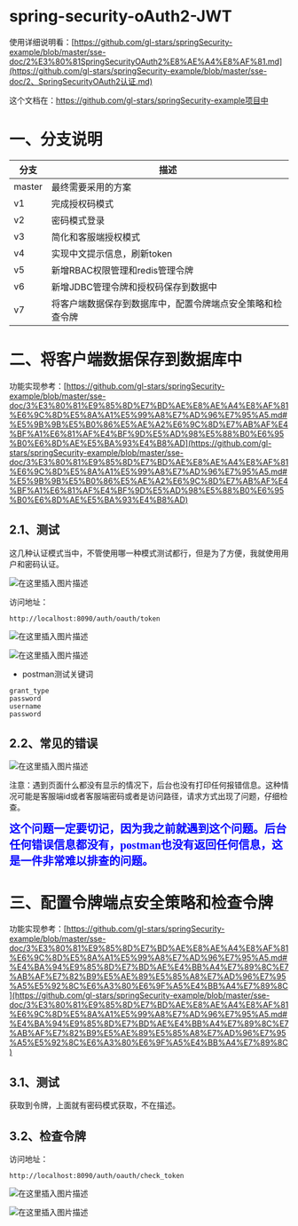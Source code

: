 # spring-security-oAuth2-JWT

使用详细说明看：[https://github.com/gl-stars/springSecurity-example/blob/master/sse-doc/2%E3%80%81SpringSecurityOAuth2%E8%AE%A4%E8%AF%81.md](https://github.com/gl-stars/springSecurity-example/blob/master/sse-doc/2、SpringSecurityOAuth2认证.md)

这个文档在：https://github.com/gl-stars/springSecurity-example项目中

# 一、分支说明

| 分支   | 描述                                                       |
| ------ | ---------------------------------------------------------- |
| master | 最终需要采用的方案                                         |
| v1     | 完成授权码模式                                             |
| v2     | 密码模式登录                                               |
| v3     | 简化和客服端授权模式                                       |
| v4     | 实现中文提示信息，刷新token                                |
| v5     | 新增RBAC权限管理和redis管理令牌                            |
| v6     | 新增JDBC管理令牌和授权码保存到数据中                       |
| v7     | 将客户端数据保存到数据库中，配置令牌端点安全策略和检查令牌 |



# 二、将客户端数据保存到数据库中

功能实现参考：[https://github.com/gl-stars/springSecurity-example/blob/master/sse-doc/3%E3%80%81%E9%85%8D%E7%BD%AE%E8%AE%A4%E8%AF%81%E6%9C%8D%E5%8A%A1%E5%99%A8%E7%AD%96%E7%95%A5.md#%E5%9B%9B%E5%B0%86%E5%AE%A2%E6%9C%8D%E7%AB%AF%E4%BF%A1%E6%81%AF%E4%BF%9D%E5%AD%98%E5%88%B0%E6%95%B0%E6%8D%AE%E5%BA%93%E4%B8%AD](https://github.com/gl-stars/springSecurity-example/blob/master/sse-doc/3%E3%80%81%E9%85%8D%E7%BD%AE%E8%AE%A4%E8%AF%81%E6%9C%8D%E5%8A%A1%E5%99%A8%E7%AD%96%E7%95%A5.md#%E5%9B%9B%E5%B0%86%E5%AE%A2%E6%9C%8D%E7%AB%AF%E4%BF%A1%E6%81%AF%E4%BF%9D%E5%AD%98%E5%88%B0%E6%95%B0%E6%8D%AE%E5%BA%93%E4%B8%AD)

## 2.1、测试

这几种认证模式当中，不管使用哪一种模式测试都行，但是为了方便，我就使用用户和密码认证。

![在这里插入图片描述](https://img-blog.csdnimg.cn/20200709090514365.png?x-oss-process=image/watermark,type_ZmFuZ3poZW5naGVpdGk,shadow_10,text_aHR0cHM6Ly9ibG9nLmNzZG4ubmV0L3FxXzQxODUzNDQ3,size_16,color_FFFFFF,t_70)

访问地址：

```http
http://localhost:8090/auth/oauth/token
```

![在这里插入图片描述](https://img-blog.csdnimg.cn/20200709161001374.png?x-oss-process=image/watermark,type_ZmFuZ3poZW5naGVpdGk,shadow_10,text_aHR0cHM6Ly9ibG9nLmNzZG4ubmV0L3FxXzQxODUzNDQ3,size_16,color_FFFFFF,t_70)

![在这里插入图片描述](https://img-blog.csdnimg.cn/20200709090734155.png?x-oss-process=image/watermark,type_ZmFuZ3poZW5naGVpdGk,shadow_10,text_aHR0cHM6Ly9ibG9nLmNzZG4ubmV0L3FxXzQxODUzNDQ3,size_16,color_FFFFFF,t_70)

- postman测试关键词

```
grant_type
password
username
password
```

## 2.2、常见的错误

![在这里插入图片描述](https://img-blog.csdnimg.cn/20200709161304779.png?x-oss-process=image/watermark,type_ZmFuZ3poZW5naGVpdGk,shadow_10,text_aHR0cHM6Ly9ibG9nLmNzZG4ubmV0L3FxXzQxODUzNDQ3,size_16,color_FFFFFF,t_70)

注意：遇到页面什么都没有显示的情况下，后台也没有打印任何报错信息。这种情况可能是客服端id或者客服端密码或者是访问路径，请求方式出现了问题，仔细检查。

<font style="font-weight: bold;font-size:20px;font-family:微软雅黑" color=blue>这个问题一定要切记，因为我之前就遇到这个问题。后台任何错误信息都没有，postman也没有返回任何信息，这是一件非常难以排查的问题。</font>



# 三、配置令牌端点安全策略和检查令牌

功能实现参考：[https://github.com/gl-stars/springSecurity-example/blob/master/sse-doc/3%E3%80%81%E9%85%8D%E7%BD%AE%E8%AE%A4%E8%AF%81%E6%9C%8D%E5%8A%A1%E5%99%A8%E7%AD%96%E7%95%A5.md#%E4%BA%94%E9%85%8D%E7%BD%AE%E4%BB%A4%E7%89%8C%E7%AB%AF%E7%82%B9%E5%AE%89%E5%85%A8%E7%AD%96%E7%95%A5%E5%92%8C%E6%A3%80%E6%9F%A5%E4%BB%A4%E7%89%8C](https://github.com/gl-stars/springSecurity-example/blob/master/sse-doc/3%E3%80%81%E9%85%8D%E7%BD%AE%E8%AE%A4%E8%AF%81%E6%9C%8D%E5%8A%A1%E5%99%A8%E7%AD%96%E7%95%A5.md#%E4%BA%94%E9%85%8D%E7%BD%AE%E4%BB%A4%E7%89%8C%E7%AB%AF%E7%82%B9%E5%AE%89%E5%85%A8%E7%AD%96%E7%95%A5%E5%92%8C%E6%A3%80%E6%9F%A5%E4%BB%A4%E7%89%8C)

## 3.1、测试

获取到令牌，上面就有密码模式获取，不在描述。

## 3.2、检查令牌

访问地址：

```http
http://localhost:8090/auth/oauth/check_token
```

![在这里插入图片描述](https://img-blog.csdnimg.cn/20200709165005793.png?x-oss-process=image/watermark,type_ZmFuZ3poZW5naGVpdGk,shadow_10,text_aHR0cHM6Ly9ibG9nLmNzZG4ubmV0L3FxXzQxODUzNDQ3,size_16,color_FFFFFF,t_70)

![在这里插入图片描述](https://img-blog.csdnimg.cn/20200709165046560.png?x-oss-process=image/watermark,type_ZmFuZ3poZW5naGVpdGk,shadow_10,text_aHR0cHM6Ly9ibG9nLmNzZG4ubmV0L3FxXzQxODUzNDQ3,size_16,color_FFFFFF,t_70)





